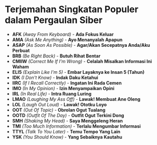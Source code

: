 # Terjemahan Singkatan Populer dalam Pergaulan Siber

* **AFK** *(Away From Keyboard)* - **Ada Fokus Keluar**
* **AMA** *(Ask Me Anything)* - **Ayo Menanyalah Apapun**
* **ASAP** *(As Soon As Possible)* - **Agar/Akan Secepatnya Anda/Aku Perbuat**
* **BRB** *(Be Right Back)* - **Butuh Rihat Bentar**
* **CMIIW** *(Correct Me If I'm Wrong)* - **Celalah Misalkan Informasi Ini Waham**
* **ELI5** *(Explain Like I'm 5)* - **Embar Layaknya ke Insan 5 (Tahun)**
* **IDK** *(I Don't Know)* - **Indak Daku Ketahui**
* **IIRC** *(If I Recall Correctly)* - **Ingatan Ini Rada Cemen**
* **IMO** *(In My Opinion)* - **Izin Menyampaikan Opini**
* **IRL** *(In Real Life)* - **Intra Ruang Luring**
* **LMAO** *(Laughing My Ass Off)* - **Lawak! Membuat Ane Oleng**
* **LOL** *(Laugh Out Loud)* - **Lawak! Ototku Loyo**
* **OOT** *(Out Of Topic)* - **Obrolan Ogut Tualang**
* **OOTD** *(Outfit Of The Day)* - **Outfit Ogut Terkini Dong**
* **SMH** *(Shaking My Head)* - **Saya Menggeleng Heran**
* **TMI** *(Too Much Information)* - **Terlalu Mengumbar Informasi**
* **TTYL** *(Talk To You Later)* - **Temu Tempo Yang Lain**
* **YSK** *(You Should Know)* - **Yang Sebaiknya Kautahu**
